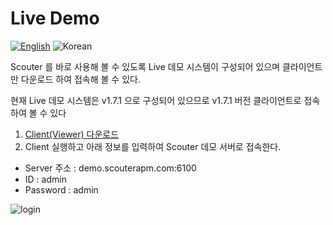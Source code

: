 # Live Demo
[![English](https://img.shields.io/badge/language-English-orange.svg)](Live-Demo.md) ![Korean](https://img.shields.io/badge/language-Korean-blue.svg)

Scouter 를 바로 사용해 볼 수 있도록 Live 데모 시스템이 구성되어 있으며
클라이언트만 다운로드 하여 접속해 볼 수 있다.

현재 Live 데모 시스템은 v1.7.1 으로 구성되어 있으므로 v1.7.1 버전 클라이언트로 접속하여 볼 수 있다

1. [Client(Viewer) 다운로드](https://github.com/scouter-project/scouter/releases/tag/v1.7.1)
2. Client 실행하고 아래 정보를 입력하여 Scouter 데모 서버로 접속한다.
  - Server 주소 : demo.scouterapm.com:6100
  - ID : admin
  - Password : admin
  
![login](../img/main/live-demo-client-login.png)

